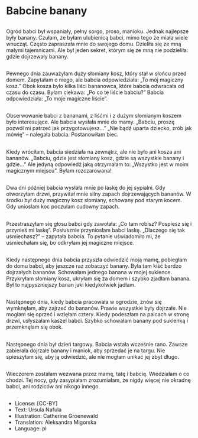 # Babcine banany

##
Ogród babci był wspaniały, pełny sorgo, proso, manioku. Jednak najlepsze były banany. Czułam, że byłam ulubienicą babci, mimo tego że miała wiele wnucząt. Często zapraszała mnie do swojego domu. Dzieliła się ze mną małymi tajemnicami. Ale był jeden sekret, którym się ze mną nie podzieliła: gdzie dojrzewały banany.

##
Pewnego dnia zauważyłam duży słomiany kosz, który stał w słońcu przed domem. Zapytałam o niego, ale babcia odpowiedziała: „To mój magiczny kosz.” Obok kosza było kilka liści bananowca, które babcia odwracała od czasu do czasu. Byłam ciekawa: „Po co te liście babciu?” Babcia odpowiedziała: „To moje magiczne liście”.

##
Obserwowanie babci z bananami, z liśćmi i z dużym słomianym koszem było interesujące. Ale babcia wysłała mnie do mamy. „Babciu, proszę pozwól mi patrzeć jak przygotowujesz…” „Nie bądź uparta dziecko, zrób jak mówię” – nalegała babcia. Postanowiłam biec.

##
Kiedy wróciłam, babcia siedziała na zewnątrz, ale nie było ani kosza ani bananów. „Babciu, gdzie jest słomiany kosz, gdzie są wszystkie banany i gdzie…” Ale jedyną odpowiedź jaką otrzymałam to: „Wszystko jest w moim magicznym miejscu”. Byłam rozczarowana!

##
Dwa dni później babcia wysłała mnie po laskę do jej sypialni. Gdy otworzyłam drzwi, przywitał mnie silny zapach dojrzewających bananów. W środku był duży magiczny kosz słomiany, schowany pod starym kocem. Gdy uniosłam koc poczułam cudowny zapach.

##
Przestraszyłam się głosu babci gdy zawołała: „Co tam robisz? Pospiesz się i przynieś mi laskę”. Posłusznie przyniosłam babci laskę. „Dlaczego się tak uśmiechasz?” – zapytała babcia. To pytanie uświadomiło mi, że uśmiechałam się, bo odkryłam jej magiczne miejsce.

##
Kiedy następnego dnia babcia przyszła odwiedzić moją mamę, pobiegłam do domu babci, aby jeszcze raz zobaczyć banany. Była tam kiść bardzo dojrzałych bananów. Schowałam jednego banana w mojej sukience. Przykryłam słomiany kosz, ukryłam się za domem i szybko zjadłam banana. Był to najpyszniejszy banan jaki kiedykolwiek jadłam.

##
Następnego dnia, kiedy babcia pracowała w ogrodzie, znów się wymknęłam, aby zajrzeć do bananów. Prawie wszystkie były dojrzałe. Nie mogłam się oprzeć i wzięłam cztery. Kiedy podeszłam na palcach w stronę drzwi, usłyszałam kaszel babci. Szybko schowałam banany pod sukienką i przemknęłam się obok.

##
Następnego dnia był dzień targowy. Babcia wstała wcześnie rano. Zawsze zabierała dojrzałe banany i maniok, aby sprzedać je na targu. Nie spieszyłam się, aby ją odwiedzić, ale nie mogłam unikać jej zbyt długo.

##
Wieczorem zostałam wezwana przez mamę, tatę i babcię. Wiedziałam o co chodzi. Tej nocy, gdy zasypiałam zrozumiałam, że nigdy więcej nie okradnę babci, ani rodziców ani nikogo innego.

##
* License: [CC-BY]
* Text: Ursula Nafula
* Illustration: Catherine Groenewald
* Translation: Aleksandra Migorska
* Language: pl
